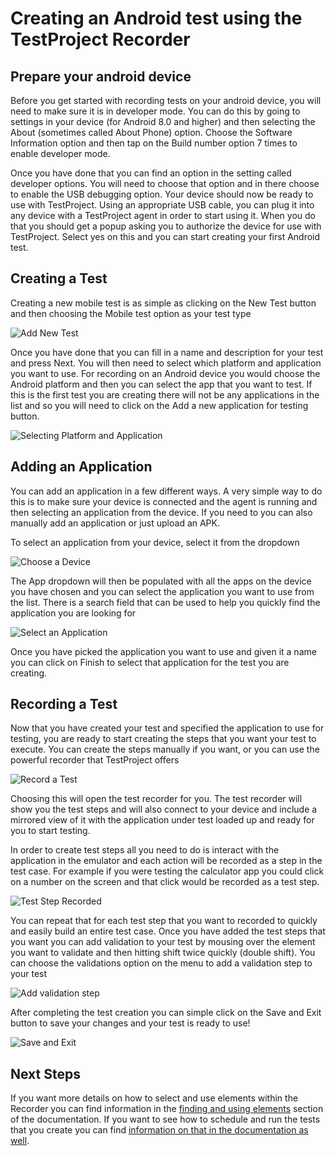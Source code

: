 # Creating an Android test using the TestProject Recorder

## Prepare your android device

Before you get started with recording tests on your android device, you will need to make sure it is in developer mode. You can do this by going to settings in your device \(for Android 8.0 and higher\) and then selecting the About \(sometimes called About Phone\) option.  Choose the Software Information option and then tap on the Build number option 7 times to enable developer mode.

Once you have done that you can find an option in the setting called developer options. You will need to choose that option and in there choose to enable the USB debugging option.  Your device should now be ready to use with TestProject. Using an appropriate USB cable, you can plug it into any device with a TestProject agent in order to start using it. When you do that you should get a popup asking you to authorize the device for use with TestProject. Select yes on this and you can start creating your first Android test.

## Creating a Test

Creating a new mobile test is as simple as clicking on the New Test button and then choosing the Mobile test option as your test type

![Add New Test](../../.gitbook/assets/image%20%2811%29.png)

Once you have done that you can fill in a name and description for your test and press Next.  You will then need to select which platform and application you want to use. For recording on an Android device you would choose the Android platform and then you can select the app that you want to test.  If this is the first test you are creating there will not be any applications in the list and so you will need to click on the Add a new application for testing button.

![Selecting Platform and Application](../../.gitbook/assets/image%20%2821%29.png)

## Adding an Application

You can add an application in a few different ways. A very simple way to do this is to make sure your device is connected and the agent is running and then selecting an application from the device. If you need to you can also manually add an application or just upload an APK.

To select an application from your device, select it from the dropdown

![Choose a Device](../../.gitbook/assets/image%20%2851%29.png)

The App dropdown will then be populated with all the apps on the device you have chosen and you can select the application you want to use from the list. There is a search field that can be used to help you quickly find the application you are looking for

![Select an Application](../../.gitbook/assets/image%20%2846%29.png)

Once you have picked the application you want to use and given it a name you can click on Finish to select that application for the test you are creating.

## Recording a Test

Now that you have created your test and specified the application to use for testing, you are ready to start creating the steps that you want your test to execute.  You can create the steps manually if you want, or you can use the powerful recorder that TestProject offers

![Record a Test](../../.gitbook/assets/image%20%2848%29.png)

Choosing this will open the test recorder for you. The test recorder will show you the test steps and will also connect to your device and include a mirrored view of it with the application under test loaded up and ready for you to start testing.

In order to create test steps all you need to do is interact with the application in the emulator and each action will be recorded as a step in the test case. For example if you were testing the calculator app you could click on a number on the screen and that click would be recorded as a test step. 

![Test Step Recorded](../../.gitbook/assets/image%20%285%29.png)

You can repeat that for each test step that you want to recorded to quickly and easily build an entire test case. Once you have added the test steps that you want you can add validation to your test by mousing over the element you want to validate and then hitting shift twice quickly \(double shift\).  You can choose the validations option on the menu to add a validation step to your test

![Add validation step](../../.gitbook/assets/image%20%2826%29.png)

After completing the test creation you can simple click on the Save and Exit button to save your changes and your test is ready to use!

![Save and Exit](../../.gitbook/assets/image%20%2853%29.png)

## Next Steps

If you want more details on how to select and use elements within the Recorder you can find information in the [finding and using elements](../finding-and-using-elements/) section of the documentation. If you want to see how to schedule and run the tests that you create you can find [information on that in the documentation as well](../../schedule-and-run-tests/create-and-schedule-jobs.md).

